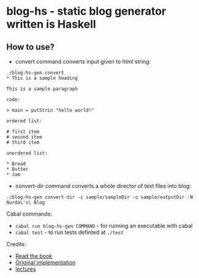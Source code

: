 # blog-hs - static blog generator written is Haskell

## How to use?

* convert command converts input given to html string:
```
./blog-hs-gen convert
* This is a sample heading

This is a sample paragraph

code:

> main = putStrLn "hello world!"

ordered list:

# first item
# second item
# third item

unordered list:

* Bread
* Butter
* Jam
```
* convert-dir command converts a whole director of text files into blog:
```
./blog-hs-gen convert-dir -i sample/sampleDir -o sample/outputDir -N Nurda\'s\ Blog
```


Cabal commands:
* `cabal run blog-hs-gen COMMAND` - for running an executable with cabal
* `cabal test` - to run tests definted at `./test`




Credits:
* [Read the book](https://learn-haskell.blog/)
* [Original implementation](https://github.com/soupi/haskell-study-plan)
* [lectures](https://www.seas.upenn.edu/~cis1940/spring13/lectures.html)


